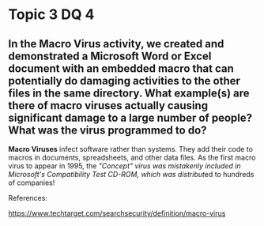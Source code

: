 # Topic 3 DQ 4
## In the Macro Virus activity, we created and demonstrated a Microsoft Word or Excel document with an embedded macro that can potentially do damaging activities to the other files in the same directory. What example(s) are there of macro viruses actually causing significant damage to a large number of people? What was the virus programmed to do?

**Macro Viruses** infect software rather than systems. They add their code to macros in documents, spreadsheets, and other data files. As the first macro virus to appear in 1995, the *"Concept" virus was mistakenly included in Microsoft's Compatibility Test CD-ROM, which was distribut*ed to hundreds of companies!



References:

https://www.techtarget.com/searchsecurity/definition/macro-virus
